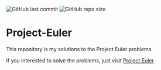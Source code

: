 ![GitHub last commit](https://img.shields.io/github/last-commit/Iqrar99/Project-Euler)
![GitHub repo size](https://img.shields.io/github/repo-size/Iqrar99/Project-Euler)

# Project-Euler
This repository is my solutions to the Project Euler problems.

If you interested to solve the problems, just visit [Project Euler](https://projecteuler.net/). 
